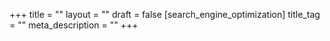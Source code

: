 +++
title = ""
layout = ""
draft = false
[search_engine_optimization]
title_tag = ""
meta_description = ""
+++
